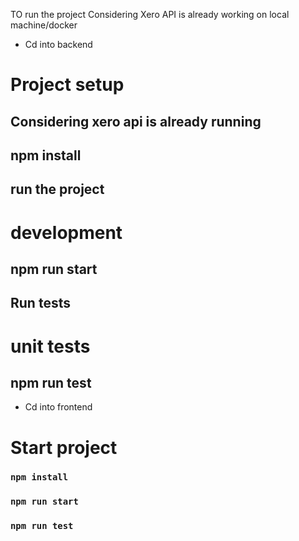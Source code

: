 TO run the project
Considering Xero API is already working on local machine/docker

- Cd into backend 
# Project setup

## Considering xero api is already running 

## npm install


## run the project

# development

## npm run start


## Run tests

# unit tests

## npm run test

- Cd into frontend 

# Start project

### `npm install`

### `npm run start`

### `npm run test`

 

